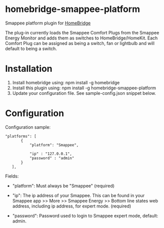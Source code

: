 # homebridge-smappee-platform
Smappee platform plugin for [HomeBridge](https://github.com/nfarina/homebridge)

The plug-in currently loads the Smappee Comfort Plugs from the Smappee Energy Monitor and adds them as switches to HomeBridge/HomeKit. Each Comfort Plug can be assigned as being a switch, fan or lightbulb and will default to being a switch.

# Installation


1. Install homebridge using: npm install -g homebridge
2. Install this plugin using: npm install -g homebridge-smappee-platform
3. Update your configuration file. See sample-config.json snippet below. 


# Configuration

Configuration sample:

 ```
"platforms": [
		{
			"platform": "Smappee",
			
			"ip" : "127.0.0.1",
			"password" : "admin"
		}
	],

```

Fields: 

* "platform": Must always be "Smappee" (required)

* "ip": The ip address of your Smappee. This can be found in your Smappee app >> More >> Smappee Energy >> Bottom line states web address, including ip address, for expert mode. (required)
* "password": Password used to login to Smappee expert mode, default: admin.
